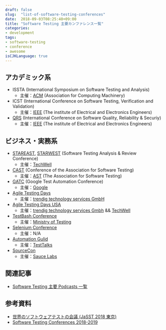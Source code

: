 ```yaml
---
draft: false
slug:  "list-of-software-testing-conferences"
date:  2018-09-03T08:25:40+09:00
title: "Software Testing 主要カンファレンス一覧"
categories:
- development
tags:
- software-testing
- conference
- awesome
isCJKLanguage: true
---
```


## アカデミック系

- ISSTA (International Symposium on Software Testing and Analysis)
  - 主催：[ACM](https://www.acm.org/) (Association for Computing Machinery)
- ICST (International Conference on Software Testing, Verification and Validation)
  - 主催：[IEEE](https://www.ieee.org/) (The institute of Electrical and Electronics Engineers)
- [QRS](http://paris.utdallas.edu/qrs18/) (International Conference on Software Quality, Reliability & Securiy)
  - 主催：[IEEE](https://www.ieee.org/) (The institute of Electrical and Electronics Engineers)

## ビジネス・実務系

- [STAREAST](https://stareast.techwell.com/), [STARWEST](https://starwest.techwell.com/) (Software Testing Analysis & Review Conference)
  - 主催：[TechWell](https://www.techwell.com/)
- [CAST](https://www.associationforsoftwaretesting.org/conference/) (Conference of the Association for Software Testing)
  - 主催：[AST](https://www.associationforsoftwaretesting.org/about/) (The Association for Software Testing)
- [GATC](https://developers.google.com/google-test-automation-conference/) (Google Test Automation Conference)
  - 主催：[Google](https://google.com)
- [Agile Testing Days](https://agiletestingdays.com/)
  - 主催：[trendig technology services GmbH](https://trendig.com/)
- [Agile Testing Days USA](https://agiletestingdays.us/)
  - 主催：[trendig technology services Gmbh](https://trendig.com/) && [TechWell](https://www.techwell.com/)
- [TestBash Conference](https://www.ministryoftesting.com/testbash)
  - 主催：[Ministry of Testing](https://www.ministryoftesting.com/)
- [Selenium Conference](https://www.seleniumconf.com/)
  - 主催：N/A
- [Automation Gulid](https://automationguild.com/)
  - 主催：[TestTalks](https://joecolantonio.com/testtalks/)
- [SourceCon](https://saucecon.com/)
  - 主催：[Sauce Labs](https://saucelabs.com/)

## 関連記事

- [Software Testing 主要 Podcasts 一覧](./posts/2018/list-of-software-testing-podcasts)

## 参考資料

- [世界のソフトウェアテストの会議 (JaSST 2018 東京)](https://www.slideshare.net/Bugler/jasst-2018)
- [Software Testing Conferences 2018-2019](http://www.softwaretestingmagazine.com/software-testing-conferences/)
